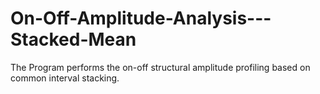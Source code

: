 # On-Off-Amplitude-Analysis---Stacked-Mean
The Program performs the on-off structural amplitude profiling based on common interval stacking.
